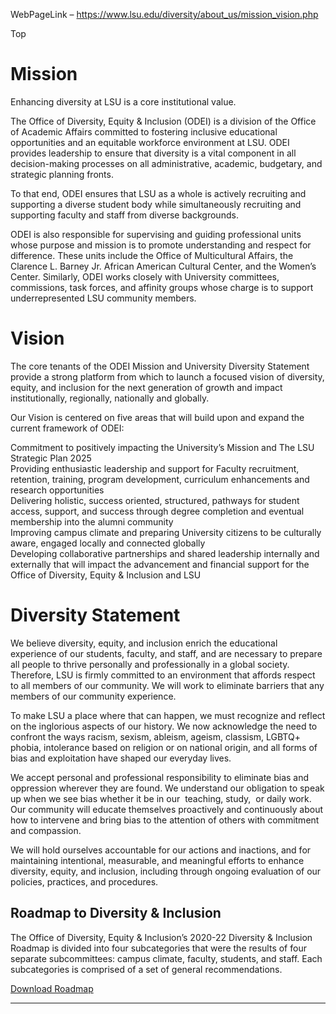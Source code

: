 WebPageLink – https://www.lsu.edu/diversity/about_us/mission_vision.php 

 

Top

Mission
=======

Enhancing diversity at LSU is a core institutional value.

The Office of Diversity, Equity & Inclusion (ODEI) is a division of the Office of
 Academic Affairs committed to fostering inclusive educational opportunities and an
 equitable workforce environment at LSU. ODEI provides leadership to ensure that diversity
 is a vital component in all decision-making processes on all administrative, academic,
 budgetary, and strategic planning fronts. 

To that end, ODEI ensures that LSU as a whole is actively recruiting and supporting
 a diverse student body while simultaneously recruiting and supporting faculty and
 staff from diverse backgrounds.

ODEI is also responsible for supervising and guiding professional units whose purpose
 and mission is to promote understanding and respect for difference. These units include
 the Office of Multicultural Affairs, the Clarence L. Barney Jr. African American Cultural
 Center, and the Women’s Center. Similarly, ODEI works closely with University committees,
 commissions, task forces, and affinity groups whose charge is to support underrepresented
 LSU community members.

Vision
======

The core tenants of the ODEI Mission and University Diversity Statement provide a
 strong platform from which to launch a focused vision of diversity, equity, and inclusion
 for the next generation of growth and impact institutionally, regionally, nationally
 and globally. 

Our Vision is centered on five areas that will build upon and expand the current framework
 of ODEI:

Commitment to positively impacting the University’s Mission and The LSU Strategic
 Plan 2025  
Providing enthusiastic leadership and support for Faculty recruitment, retention,
 training, program development, curriculum enhancements and research opportunities  
Delivering holistic, success oriented, structured, pathways for student access, support,
 and success through degree completion and eventual membership into the alumni community  
Improving campus climate and preparing University citizens to be culturally aware,
 engaged locally and connected globally  
Developing collaborative partnerships and shared leadership internally and externally
 that will impact the advancement and financial support for the Office of Diversity,
 Equity & Inclusion and LSU

Diversity Statement
===================

We believe diversity, equity, and inclusion enrich the educational experience of our
 students, faculty, and staff, and are necessary to prepare all people to thrive personally
 and professionally in a global society.  Therefore, LSU is firmly committed to an
 environment that affords respect to all members of our community. We will work to
 eliminate barriers that any members of our community experience.

To make LSU a place where that can happen, we must recognize and reflect on the inglorious
 aspects of our history. We now acknowledge the need to confront the ways racism, sexism,
 ableism, ageism, classism, LGBTQ+ phobia, intolerance based on religion or on national
 origin, and all forms of bias and exploitation have shaped our everyday lives.

We accept personal and professional responsibility to eliminate bias and oppression
 wherever they are found. We understand our obligation to speak up when we see bias
 whether it be in our  teaching, study,  or daily work. Our community will educate
 themselves proactively and continuously about how to intervene and bring bias to the
 attention of others with commitment and compassion.

We will hold ourselves accountable for our actions and inactions, and for maintaining
 intentional, measurable, and meaningful efforts to enhance diversity, equity, and
 inclusion, including through ongoing evaluation of our policies, practices, and procedures.

Roadmap to Diversity & Inclusion
--------------------------------

The Office of Diversity, Equity & Inclusion’s 2020-22 Diversity & Inclusion Roadmap is
 divided into four subcategories that were the results of four separate subcommittees:
 campus climate, faculty, students, and staff. Each subcategories is comprised of a
 set of general recommendations.

[Download Roadmap](/together/docs/roadmap-to-diversity.pdf)

 
** **

